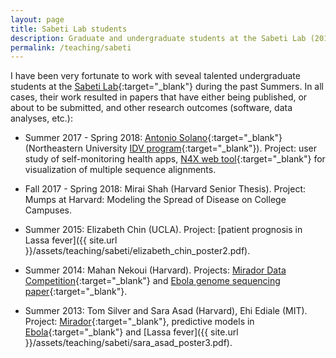 ```yaml
---
layout: page
title: Sabeti Lab students
description: Graduate and undergraduate students at the Sabeti Lab (2013 - present)
permalink: /teaching/sabeti
---
```


I have been very fortunate to work with seveal talented undergraduate students at the [Sabeti Lab](https://www.sabetilab.org/){:target="_blank"} during the past Summers. In all cases, their work resulted in papers that have either being published, or about to be submitted, and other research outcomes (software, data analyses, etc.):

* Summer 2017 - Spring 2018: [Antonio Solano](http://www.antonio-solano.com/){:target="_blank"} (Northeastern University [IDV program](http://www.northeastern.edu/visualization/){:target="_blank"}). Project: user study of self-monitoring health apps, [N4X web tool](http://nx4.io/){:target="_blank"} for visualization of multiple sequence alignments.

* Fall 2017 - Spring 2018: Mirai Shah (Harvard Senior Thesis). Project: Mumps at Harvard: Modeling the Spread of Disease on College Campuses.

* Summer 2015: Elizabeth Chin (UCLA). Project: [patient prognosis in Lassa fever]({{ site.url }}/assets/teaching/sabeti/elizabeth_chin_poster2.pdf).

* Summer 2014: Mahan Nekoui (Harvard). Projects: [Mirador Data Competition](https://fathom.info/notebook/8689/){:target="_blank"} and [Ebola genome sequencing paper](http://science.sciencemag.org/content/345/6202/1369){:target="_blank"}.

* Summer 2013: Tom Silver and Sara Asad (Harvard), Ehi Ediale (MIT). Project: [Mirador](https://fathom.info/mirador/){:target="_blank"}, predictive models in [Ebola](http://journals.plos.org/plosntds/article?id=10.1371/journal.pntd.0004549){:target="_blank"} and [Lassa fever]({{ site.url }}/assets/teaching/sabeti/sara_asad_poster3.pdf).

